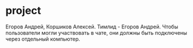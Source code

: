 # project
Егоров Андрей, Коршиков Алексей.
Тимлид - Егоров Андрей.
Чтобы пользователи могли участвовать в чате, они должны быть подключены через отдельный компьютер.
